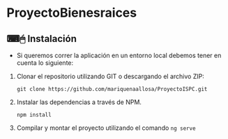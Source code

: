 # ProyectoBienesraices

## ⌨🖱 Instalación
- Si queremos correr la aplicación en un entorno local debemos tener en cuenta lo siguiente: 

1. Clonar el repositorio utilizando GIT o descargando el archivo ZIP:

    `git clone https://github.com/mariquenaallosa/ProyectoISPC.git`

2. Instalar las dependencias a través de NPM.

    `npm install`

3. Compilar y montar el proyecto utilizando el comando `ng serve`
